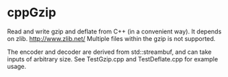 # cppGzip
Read and write gzip and deflate from C++ (in a convenient way). It depends on zlib. http://www.zlib.net/ Multiple files within the gzip is not supported.

The encoder and decoder are derived from std::streambuf, and can take inputs of arbitrary size. See TestGzip.cpp and TestDeflate.cpp for example usage.


